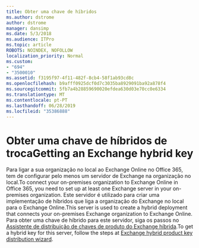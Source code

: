 ```yaml
---
title: Obter uma chave de híbridos
ms.author: dstrome
author: dstrome
manager: dansimp
ms.date: 5/3/2018
ms.audience: ITPro
ms.topic: article
ROBOTS: NOINDEX, NOFOLLOW
localization_priority: Normal
ms.custom:
- "694"
- "3500010"
ms.assetid: f3195f97-4f11-482f-8cb4-58f1ab93cd8c
ms.openlocfilehash: b9afff0925dcf0d7c3035ba8929091ba92a878f4
ms.sourcegitcommit: 5fb7a4b28859690020efdea630d03e70cc0e6334
ms.translationtype: MT
ms.contentlocale: pt-PT
ms.lasthandoff: 06/28/2019
ms.locfileid: "35386888"
---
```

# <a name="getting-an-exchange-hybrid-key"></a><span data-ttu-id="d38f6-102">Obter uma chave de híbridos de troca</span><span class="sxs-lookup"><span data-stu-id="d38f6-102">Getting an Exchange hybrid key</span></span>

<span data-ttu-id="d38f6-103">Para ligar a sua organização no local ao Exchange Online no Office 365, tem de configurar pelo menos um servidor de Exchange na organização no local.</span><span class="sxs-lookup"><span data-stu-id="d38f6-103">To connect your on-premises organization to Exchange Online in Office 365, you need to set up at least one Exchange server in your on-premises organization.</span></span> <span data-ttu-id="d38f6-104">Este servidor é utilizado para criar uma implementação de híbridos que liga a organização do Exchange no local para o Exchange Online.</span><span class="sxs-lookup"><span data-stu-id="d38f6-104">This server is used to create a hybrid deployment that connects your on-premises Exchange organization to Exchange Online.</span></span> <span data-ttu-id="d38f6-105">Para obter uma chave de híbrido para este servidor, siga os passos no [Assistente de distribuição de chaves de produto do Exchange híbrida](https://aka.ms/hybridkey).</span><span class="sxs-lookup"><span data-stu-id="d38f6-105">To get a hybrid key for this server, follow the steps at [Exchange hybrid product key distribution wizard](https://aka.ms/hybridkey).</span></span>
  